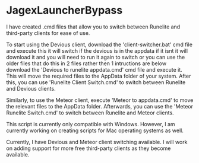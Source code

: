 # JagexLauncherBypass
I have created .cmd files that allow you to switch between Runelite and third-party clients for ease of use.

To start using the Devious client, download the 'client-switcher.bat' cmd file and execute this it will switch if the devious is in the appdata if it isnt it will download it and you will need to run it again to switch or you can use the older files that do this in 2 files rather then 1 intructions are below  
download the 'Devious to runelite appdata.cmd' cmd file and execute it. This will move the required files to the AppData folder of your system. After this, you can use 'Runelite Client Switch.cmd' to switch between Runelite and Devious clients.

Similarly, to use the Meteor client, execute 'Meteor to appdata.cmd' to move the relevant files to the AppData folder. Afterwards, you can use the 'Meteor Runelite Switch.cmd' to switch between Runelite and Meteor clients.

This script is currently only compatible with Windows. However, I am currently working on creating scripts for Mac operating systems as well.

Currently, I have Devious and Meteor client switching available. I will work on adding support for more free third-party clients as they become available.
